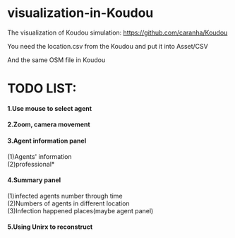 # visualization-in-Koudou
The visualization of Koudou simulation: https://github.com/caranha/Koudou

You need the location.csv from the Koudou and put it into Asset/CSV

And the same OSM file in Koudou

# TODO LIST:  
#### 1.Use mouse to select agent 
#### 2.Zoom, camera movement  
#### 3.Agent information panel  
 (1)Agents' information  
 (2)professional*   
#### 4.Summary panel  
 (1)infected agents number through time  
 (2)Numbers of agents in different location  
 (3)Infection happened places(maybe agent panel)  
#### 5.Using Unirx to reconstruct
